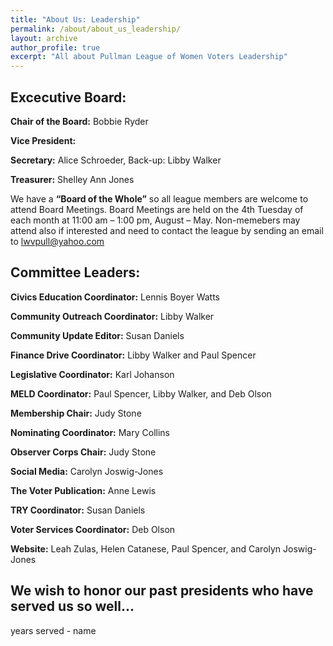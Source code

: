 ```yaml
---
title: "About Us: Leadership"
permalink: /about/about_us_leadership/
layout: archive
author_profile: true
excerpt: "All about Pullman League of Women Voters Leadership"
---
```


## Excecutive Board:

**Chair of the Board:**  Bobbie Ryder

**Vice President:** 

**Secretary:**  Alice Schroeder, Back-up: Libby Walker

**Treasurer:**  Shelley Ann Jones

We have a **“Board of the Whole”** so all league members are welcome to attend Board Meetings.  Board Meetings are held on the 4th Tuesday of each month at 11:00 am – 1:00 pm, August – May.  Non-memebers may attend also if interested and need to contact the league by sending an email to lwvpull@yahoo.com


## Committee Leaders:

**Civics Education Coordinator:** Lennis Boyer Watts

**Community Outreach Coordinator:**  Libby Walker

**Community Update Editor:**  Susan Daniels

**Finance Drive Coordinator:** Libby Walker and Paul Spencer

**Legislative Coordinator:**  Karl Johanson

**MELD Coordinator:**  Paul Spencer, Libby Walker, and Deb Olson

**Membership Chair:**  Judy Stone

**Nominating Coordinator:**  Mary Collins

**Observer Corps Chair:**  Judy Stone

**Social Media:**  Carolyn Joswig-Jones

**The Voter Publication:**  Anne Lewis

**TRY Coordinator:**  Susan Daniels

**Voter Services Coordinator:**  Deb Olson

**Website:**  Leah Zulas, Helen Catanese, Paul Spencer, and Carolyn Joswig-Jones






## **We wish to honor our past presidents who have served us so well...**
years served - name
